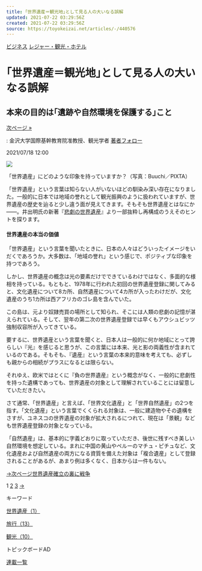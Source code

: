 ```yaml
---
title: ｢世界遺産＝観光地｣として見る人の大いなる誤解
updated: 2021-07-22 03:29:56Z
created: 2021-07-22 03:29:56Z
source: https://toyokeizai.net/articles/-/440576
---
```


[ビジネス](https://toyokeizai.net/list/genre/business)
[レジャー・観光・ホテル](https://toyokeizai.net/category/hotel)

# ｢世界遺産＝観光地｣として見る人の大いなる誤解

## 本来の目的は｢遺跡や自然環境を保護する｣こと

 [次ページ »](https://toyokeizai.net/articles/-/440576?page=2)

  : 金沢大学国際基幹教育院准教授、観光学者    [著者フォロー](https://id.toyokeizai.net/fm/?author_id=3501&author_name=%E4%BA%95%E5%87%BA+%E6%98%8E&referer=%2Farticles%2F-%2F440576)

2021/07/18 12:00

![](https://tk.ismcdn.jp/mwimgs/7/4/1140/img_74974a960569eabf2970de73f4b86243761485.jpg)

「世界遺産」にどのような印象を持っていますか？（写真：Buuchi／PIXTA）

「世界遺産」という言葉は知らない人がいないほどの馴染み深い存在になりました。一般的に日本では地域の誉れとして観光振興のように扱われていますが、世界遺産の歴史を辿ると少し違う面が見えてきます。そもそも世界遺産とはなにか――。井出明氏の新著『[悲劇の世界遺産](http://www.amazon.co.jp/o/ASIN/4166613138/toyokeizaia-22/)』より一部抜粋し再構成のうえそのヒントを探ります。

#### 世界遺産の本当の価値

「世界遺産」という言葉を聞いたときに、日本の人々はどういったイメージをいだくであろうか。大多数は、「地域の誉れ」という感じで、ポジティブな印象を持つであろう。

しかし、世界遺産の概念は光の要素だけでできているわけではなく、多面的な様相を持っている。もともと、1978年に行われた初回の世界遺産登録に関してみると、文化遺産について8カ所、自然遺産について4カ所が入ったわけだが、文化遺産のうち1カ所は西アフリカのゴレ島を含んでいた。

この島は、元より奴隷売買の場所として知られ、そこには人類の悲劇の記憶が湛えられている。そして、翌年の第二次の世界遺産登録では早くもアウシュビッツ強制収容所が入ってきている。

要するに、世界遺産という言葉を聞くと、日本人は一般的に何か地域にとって誇らしい『光』を感じると思うが、この言葉には本来、光と影の両義性が含まれているのである。そもそも、『遺産』という言葉の本来的意味を考えても、必ずしも親からの相続がプラスになるとは限らない。

それゆえ、欧米ではとくに『負の世界遺産』という概念がなく、一般的に悲劇性を持った遺構であっても、世界遺産の対象として理解されていることには留意していただきたい。

さて通常、「世界遺産」と言えば、「世界文化遺産」と「世界自然遺産」の2つを指す。「文化遺産」という言葉でくくられる対象は、一般に建造物やその遺構をさすが、ユネスコの世界遺産の対象が拡大されるにつれて、現在は「景観」なども世界遺産登録の対象となっている。

「自然遺産」は、基本的に字義どおりに取っていただき、後世に残すべき美しい自然環境を想定している。まれに中国の黄山やペルーのマチュ・ピチュなど、文化遺産および自然遺産の両方になる資質を備えた対象は「複合遺産」として登録されることがあるが、あまり例は多くなく、日本からは一件もない。

[→次ページ世界遺産確立の裏に戦争](https://toyokeizai.net/articles/-/440576?page=2)

 1  [2](https://toyokeizai.net/articles/-/440576?page=2)  [3](https://toyokeizai.net/articles/-/440576?page=3)  [→](https://toyokeizai.net/articles/-/440576?page=2)

キーワード

[世界遺産（1）](https://toyokeizai.net/list/tag/%E4%B8%96%E7%95%8C%E9%81%BA%E7%94%A3)

[旅行（13）](https://toyokeizai.net/list/tag/%E6%97%85%E8%A1%8C)

[観光（10）](https://toyokeizai.net/list/tag/%E8%A6%B3%E5%85%89)

トピックボードAD

[連載一覧](https://toyokeizai.net/list/columns)